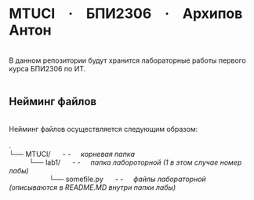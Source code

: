 # MTUCI ⠀· ⠀БПИ2306⠀ · ⠀Архипов Антон
<br />
В данном репозитории будут хранится лабораторные работы первого курса БПИ2306 по ИТ. <br />
<br />

## Нейминг файлов
<br />
Нейминг файлов осуществляется следующим образом: <br />
<br />
. <br />
└── MTUCI/  ⠀⠀- -⠀⠀<em>корневая папка</em> <br />
⠀⠀⠀⠀└── lab1/  ⠀⠀- -⠀⠀<em>папка лабороторной (1 в этом случае номер лабы)</em> <br />
⠀⠀⠀⠀⠀⠀⠀⠀└── somefile.py  ⠀⠀- -⠀⠀<em>файлы лабораторной (описываются в README.MD внутри папки лабы)</em> <br />

